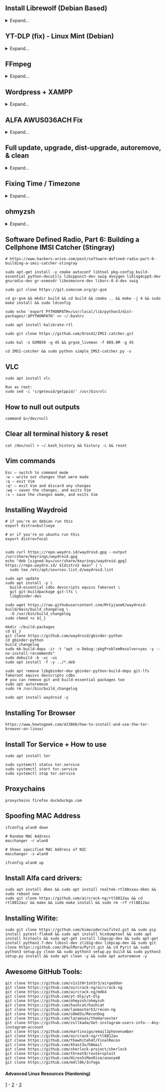 ## Install Librewolf (Debian Based)
<details>
<summary>Expand...</summary>

```
sudo apt update && sudo apt install -y wget gnupg lsb-release apt-transport-https ca-certificates

distro=$(if echo " una bookworm vanessa focal jammy bullseye vera uma " | grep -q " $(lsb_release -sc) "; then lsb_release -sc; else echo focal; fi)

wget -O- https://deb.librewolf.net/keyring.gpg | sudo gpg --dearmor -o /usr/share/keyrings/librewolf.gpg

sudo tee /etc/apt/sources.list.d/librewolf.sources << EOF > /dev/null
Types: deb
URIs: https://deb.librewolf.net
Suites: $distro
Components: main
Architectures: amd64
Signed-By: /usr/share/keyrings/librewolf.gpg
EOF

sudo apt update

sudo apt install librewolf -y
```

</details>



## YT-DLP (fix) - Linux Mint (Debian)
<details>
<summary>Expand...</summary>

```
sudo apt remove yt-dlp
sudo curl -L https://github.com/yt-dlp/yt-dlp/releases/latest/download/yt-dlp -o /usr/bin/yt-dlp && sudo chmod +x yt-dlp
```

</details>



## FFmpeg
<details>
<summary>Expand...</summary>

```
sudo apt install ffmpeg
```

</details>



## Wordpress + XAMPP
<details>
<summary>Expand...</summary>

# Download & Unzip Wordpress
# https://wordpress.org/download/

```
cd "$HOME/Downloads" && wget https://wordpress.org/latest.tar.gz && tar -xzvf "latest.tar.gz"
sudo mv "$HOME/Downloads/wordpress" "/opt/lampp/htdocs"
```

# Download & Install XAMPP
# https://www.apachefriends.org/download.html
# https://www.apachefriends.org/faq_linux.html

```
chmod 755 xampp-linux-*-installer.run
sudo ./xampp-linux-*-installer.run
```

http://127.0.0.1/phpmyadmin/
http://127.0.0.1/{wordpress folder name}

</details>



## ALFA AWUS036ACH Fix
<details>
<summary>Expand...</summary>

```
sudo add-apt-repository ppa:kelebek333/kablosuz && sudo apt update && sudo apt install rtl8812au-dkms
```

</details>



## Full update, upgrade, dist-upgrade, autoremove, & clean
<details>
<summary>Expand...</summary>

```
sudo apt update -y && apt full-upgrade -y && apt --with-new-pkgs upgrade -y && apt dist-upgrade -y && apt autoremove -y && apt autoclean -y && apt clean -y
```

</details>



## Fixing Time / Timezone
<details>
<summary>Expand...</summary>

```
sudo apt install ntpdate && ntpdate in.pool.ntp.org && dpkg-reconfigure tzdata
```

</details>



## ohmyzsh
<details>
<summary>Expand...</summary>

```
sh -c "$(curl -fsSL https://raw.githubusercontent.com/ohmyzsh/ohmyzsh/master/tools/install.sh)"

~/.zshrc

ZSH_THEME="agnoster"

restart
```

</details>



## Software Defined Radio, Part 6: Building a Cellphone IMSI Catcher (Stingray)
```
# https://www.hackers-arise.com/post/software-defined-radio-part-6-building-a-imsi-catcher-stingray

sudo apt-get install -y cmake autoconf libtool pkg-config build-essential python-docutils libcppunit-dev swig doxygen liblog4cpp5-dev gnuradio-dev gr-osmosdr libosmocore-dev liborc-0.4-dev swig

sudo git clone https://git.osmocom.org/gr-gsm 

cd gr-gsm && mkdir build && cd build && cmake .. && make -j 4 && sudo make install && sudo ldconfig

sudo echo 'export PYTHONPATH=/usr/local/lib/python3/dist-packages/:$PYTHONPATH' >> ~/.bashrc

sudo apt install kalibrate-rtl

sudo git clone https://github.com/Oros42/IMSI-catcher.git

sudo kal -s GSM850 -g 45 && grgsm_livemon -f 889.0M -g 45

cd IMSI-catcher && sudo python simple_IMSI-catcher.py -s
```

## VLC
```
sudo apt install vlc

Run as root:
sudo sed -i 's/geteuid/getppid/' /usr/bin/vlc
```

## How to null out outputs
```
command &>/dev/null
```

## Clear all terminal history & reset
```
cat /dev/null > ~/.bash_history && history -c && reset
```

## Vim commands
```
Esc – switch to command mode
:w – write out changes that were made
:q – exit Vim
:q! – exit Vim and discard any changes
:wq – saves the changes, and exits Vim
:x – save the changes made, and exits Vim
```

## Installing Waydroid
```
# if you're on debian run this
export distro=bullseye

# or if you're on ubuntu run this
export distro=focal


sudo curl https://repo.waydro.id/waydroid.gpg --output /usr/share/keyrings/waydroid.gpg
echo "deb [signed-by=/usr/share/keyrings/waydroid.gpg] https://repo.waydro.id/ ${distro} main" | \
  sudo tee /etc/apt/sources.list.d/waydroid.list

sudo apt update
sudo apt install -y \
  build-essential cdbs devscripts equivs fakeroot \
  git git-buildpackage git-lfs \
  libgbinder-dev

sudo wget https://raw.githubusercontent.com/MrCyjaneK/waydroid-build/main/build_changelog \
  -O /usr/bin/build_changelog
sudo chmod +x ${_}

mkdir ~/build-packages
cd ${_}
git clone https://github.com/waydroid/gbinder-python
cd gbinder-python
build_changelog
sudo mk-build-deps -ir -t "apt -o Debug::pkgProblemResolver=yes -y --no-install-recommends"
sudo debuild -b -uc -us
sudo apt install -f -y ../*.deb

sudo apt remove libgbinder-dev gbinder-python-build-deps git-lfs fakeroot equivs devscripts cdbs
# you can remove git and build-essential packages too
sudo apt autoremove
sudo rm /usr/bin/build_changelog

sudo apt install waydroid -y
```

## Installing Tor Browser
```
https://www.howtogeek.com/423866/how-to-install-and-use-the-tor-browser-on-linux/
```

## Install Tor Service + How to use
```
sudo apt install tor

sudo systemctl status tor.service
sudo systemctl start tor.service
sudo systemctl stop tor.service
```

## Proxychains
```
proxychains firefox duckduckgo.com
```

## Spoofing MAC Address
```
ifconfig wlan0 down

# Random MAC Address
macchanger -r wlan0

# Shows specified MAC Address of NIC
macchanger -s wlan0

ifconfig wlan0 up
```

## Install Alfa card drivers:
```
sudo apt install dkms && sudo apt install realtek-rtl88xxau-dkms && sudo reboot now
sudo git clone https://github.com/aircrack-ng/rtl8812au && cd rtl8812au/ && make && sudo make install && sudo rm -rf rtl8812au
```

## Installing Wifite:
```
sudo git clone https://github.com/kimocoder/wifite2.git && sudo pip install pytest-flake8 && sudo apt install hcxdumptool && sudo apt install hcxtools && sudo apt-get install libpcap-dev && sudo apt-get install python2.7-dev libssl-dev zlib1g-dev libpcap-dev && sudo git clone https://github.com/JPaulMora/Pyrit.git && cd Pyrit && sudo python3 setup.py clean && sudo python3 setup.py build && sudo python3 setup.py install && sudo apt clean -y && sudo apt autoremove -y
```

## Awesome GitHub Tools:
```
git clone https://github.com/v1s1t0r1sh3r3/airgeddon
git clone https://github.com/aircrack-ng/aircrack-ng
git clone https://github.com/aircrack-ng/mdk4
git clone https://github.com/yt-dlp/yt-dlp
git clone https://github.com/ohmyzsh/ohmyzsh
git clone https://github.com/hashcat/hashcat
git clone https://github.com/lanmaster53/recon-ng
git clone https://github.com/s0md3v/ReconDog
git clone https://github.com/laramies/theHarvester
git clone https://github.com/zxllkada/Get-instagram-users-info---Any-instagram-account
git clone https://github.com/martinvigo/email2phonenumber
git clone https://github.com/aircrack-ng/rtl8812au
git clone https://github.com/thewhiteh4t/FinalRecon
git clone https://github.com/khast3x/h8mail
git clone https://github.com/sherlock-project/sherlock
git clone https://github.com/threat9/routersploit
git clone https://github.com/HiroshiManRise/anonym8
git clone https://github.com/m4ll0k/Infoga
```

#### Advanced Linux Resources (Hardening)
[1](https://madaidans-insecurities.github.io/guides/linux-hardening.html) - 
[2](https://eldritchdata.neocities.org) - 
[3](https://vez.mrsk.me/linux-hardening.html)
